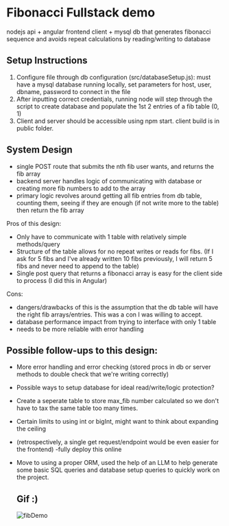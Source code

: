 # Fibonacci Fullstack demo

nodejs api + angular frontend client + mysql db that generates fibonacci sequence and avoids repeat calculations by reading/writing to database

## Setup Instructions

1. Configure file through db configuration (src/databaseSetup.js): must have a mysql database running locally, set parameters for host, user, dbname, password to connect in the file
2. After inputting correct credentials, running node will step through the script to create database and populate the 1st 2 entries of a fib table (0, 1)
3. Client and server should be accessible using npm start. client build is in public folder.

## System Design

- single POST route that submits the nth fib user wants, and returns the fib array
- backend server handles logic of communicating with database or creating more fib numbers to add to the array
- primary logic revolves around getting all fib entries from db table, counting them, seeing if they are enough (if not write more to the table) then return the fib array

Pros of this design:

- Only have to communicate with 1 table with relatively simple methods/query
- Structure of the table allows for no repeat writes or reads for fibs. (If I ask for 5 fibs and I've already written 10 fibs previously, I will return 5 fibs and never need to append to the table)
- Single post query that returns a fibonacci array is easy for the client side to process (I did this in Angular)

Cons:

- dangers/drawbacks of this is the assumption that the db table will have the right fib arrays/entries. This was a con I was willing to accept.
- database performance impact from trying to interface with only 1 table
- needs to be more reliable with error handling

## Possible follow-ups to this design:

- More error handling and error checking (stored procs in db or server methods to double check that we're writing correctly)
- Possible ways to setup database for ideal read/write/logic protection?
- Create a seperate table to store max_fib number calculated so we don't have to tax the same table too many times.
- Certain limits to using int or bigInt, might want to think about expanding the ceiling
- (retrospectively, a single get request/endpoint would be even easier for the frontend)
-fully deploy this online
- Move to using a proper ORM, used the help of an LLM to help generate some basic SQL queries and database setup queries to quickly work on the project.

  ## Gif :) 

  ![fibDemo](https://github.com/winstonfeng92/fullstackfib/assets/73449259/35dcfd71-77f1-444e-9e55-ed679b289d47)

